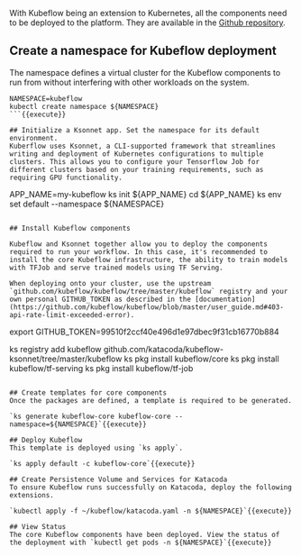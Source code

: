 With Kubeflow being an extension to Kubernetes, all the components need to be deployed to the platform. They are available in the [Github repository](https://github.com/google/kubeflow).

## Create a namespace for Kubeflow deployment
The namespace defines a virtual cluster for the Kubeflow components to run from without interfering with other workloads on the system.

```
NAMESPACE=kubeflow
kubectl create namespace ${NAMESPACE}
```{{execute}}

## Initialize a Ksonnet app. Set the namespace for its default environment.
Kuberflow uses Ksonnet, a CLI-supported framework that streamlines writing and deployment of Kubernetes configurations to multiple clusters. This allows you to configure your Tensorflow Job for different clusters based on your training requirements, such as requiring GPU functionality.

```
APP_NAME=my-kubeflow
ks init ${APP_NAME}
cd ${APP_NAME}
ks env set default --namespace ${NAMESPACE}
```{{execute}}

## Install Kubeflow components

Kubeflow and Ksonnet together allow you to deploy the components required to run your workflow. In this case, it's recommended to install the core Kubeflow infrastructure, the ability to train models with TFJob and serve trained models using TF Serving.

When deploying onto your cluster, use the upstream `github.com/kubeflow/kubeflow/tree/master/kubeflow` registry and your own personal GITHUB_TOKEN as described in the [documentation](https://github.com/kubeflow/kubeflow/blob/master/user_guide.md#403-api-rate-limit-exceeded-error).

```
export GITHUB_TOKEN=99510f2ccf40e496d1e97dbec9f31cb16770b884

ks registry add kubeflow github.com/katacoda/kubeflow-ksonnet/tree/master/kubeflow
ks pkg install kubeflow/core
ks pkg install kubeflow/tf-serving
ks pkg install kubeflow/tf-job
```{{execute}}

## Create templates for core components
Once the packages are defined, a template is required to be generated.

`ks generate kubeflow-core kubeflow-core --namespace=${NAMESPACE}`{{execute}}

## Deploy Kubeflow
This template is deployed using `ks apply`.

`ks apply default -c kubeflow-core`{{execute}}

## Create Persistence Volume and Services for Katacoda
To ensure Kubeflow runs successfully on Katacoda, deploy the following extensions.

`kubectl apply -f ~/kubeflow/katacoda.yaml -n ${NAMESPACE}`{{execute}}

## View Status
The core Kubeflow components have been deployed. View the status of the deployment with `kubectl get pods -n ${NAMESPACE}`{{execute}}
